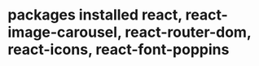 # packages installed react, react-image-carousel, react-router-dom, react-icons, react-font-poppins
